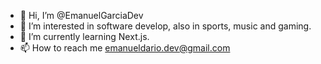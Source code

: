 - 👋 Hi, I’m @EmanuelGarciaDev
- 👀 I’m interested in software develop, also in sports, music and gaming.
- 🌱 I’m currently learning Next.js.
- 📫 How to reach me emanueldario.dev@gmail.com

<!---
EmanuelGarciaDev/EmanuelGarciaDev is a ✨ special ✨ repository because its `README.md` (this file) appears on your GitHub profile.
You can click the Preview link to take a look at your changes.
--->
